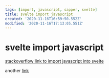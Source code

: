 ```yaml
---
tags: [import, javascript, sapper, svelte]
title: svelte import javascript
created: '2020-11-16T16:59:50.552Z'
modified: '2020-11-16T17:13:05.551Z'
---
```


# svelte import javascript

[stackoverflow link to import javascript into svelte](https://stackoverflow.com/questions/56839098/import-javascript-file-in-svelte)

another [link](https://stackoverflow.com/questions/59629947/how-do-i-load-an-external-js-library-in-svelte-sapper)
